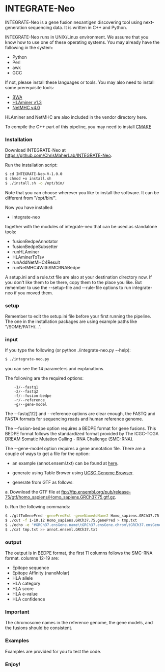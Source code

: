 # INTEGRATE-Neo

INTEGRATE-Neo is a gene fusion neoantigen discovering tool using next-generation sequencing data. It is written in C++ and Python.

INTEGRATE-Neo runs in UNIX/Linux environment. We assume that you know how to use one of these operating systems. You may already have the following in the system: 

  - Python
  - Perl
  - awk
  - GCC

If not, please install these languages or tools. You may also need to install some prerequisite tools:

  - [BWA](https://sourceforge.net/projects/bio-bwa)
  - [HLAminer v1.3](http://www.bcgsc.ca/platform/bioinfo/software/hlaminer)
  - [NetMHC v4.0](http://www.cbs.dtu.dk/services/NetMHC/output.php)

HLAminer and NetMHC are also included in the vendor directory here. 

To compile the C++ part of this pipeline, you may need to install [CMAKE](https://cmake.org/)

### Installation

Download INTEGRATE-Neo at https://github.com/ChrisMaherLab/INTEGRATE-Neo.

Run the installation script:

```sh
$ cd INTEGRATE-Neo-V-1.0.0
$ chmod +x install.sh
$ ./install.sh -o /opt/bin/
```

Note that you can choose wherever you like to install the software. It can be different from "/opt/bin/". 

Now you have installed:

  - integrate-neo

together with the modules of integrate-neo that can be used as standalone tools:
  - fusionBedpeAnnotator
  - fusionBedpeSubsetter
  - runHLAminer
  - HLAminerToTsv
  - runAddNetMHC4Result
  - runNetMHC4WithSMCRNABedpe

A setup.ini and a rule.txt file are also at your destination directory now. If you don't like them to be there, copy them to the place you like. But remember to use the --setup-file and --rule-file options to run integrate-neo if you moved them.

### setup

Remember to edit the setup.ini file before your first running the pipeline. The one in the installation packages are using example paths like "/SOME/PATH/...".

### input

If you type the following (or python ./integrate-neo.py --help): 

```sh
$ ./integrate-neo.py
```
you can see the 14 parameters and explanations. 

The following are the required options:

        -1/--fastq1       
        -2/--fastq2       
        -f/--fusion-bedpe 
        -r/--reference    
        -g/--gene-model   

The --fastq[1/2] and --reference options are clear enough, the FASTQ and FASTA formats for sequencing reads and human reference genome. 

The --fusion-bedpe option requires a BEDPE format for gene fusions. This BEDPE format follows the standardized format provided by The ICGC-TCGA DREAM Somatic Mutation Calling - RNA Challenge ([SMC-RNA](http://dreamchallenges.org/)).

The --gene-model option requires a gene annotation file. There are a couple of ways to get a file for the option:

 - an example (annot.enseml.txt) can be found at [here](https://sourceforge.net/projects/integrate-fusion/files/).

 - generate using Table Brower using [UCSC Genome Browser](http://genome.ucsc.edu/). 

 - generate from GTF as follows:
 
a. Download the GTF file at ftp://ftp.ensembl.org/pub/release-75/gtf/homo_sapiens/Homo_sapiens.GRCh37.75.gtf.gz.

b. Run the following commands:

```sh
$ ./gtfToGenePred -genePredExt -geneNameAsName2 Homo_sapiens.GRCh37.75.gtf Homo_sapiens.GRCh37.75.genePred
$ ./cut -f 1-10,12 Homo_sapiens.GRCh37.75.genePred > tmp.txt
$ ./echo -e "#GRCh37.ensGene.name\tGRCh37.ensGene.chrom\tGRCh37.ensGene.strand\tGRCh37.ensGene.txStart\tGRCh37.ensGene.txEnd\tGRCh37.ensGene.cdsStart\tGRCh37.ensGene.cdsEnd\tGRCh37.ensGene.exonCount\tGRCh37.ensGene.exonStarts\tGRCh37.ensGene.exonEnds\tGRCh37.ensemblToGeneName.value" > annot.enseml.GRCh37.txt
$ ./cat tmp.txt >> annot.enseml.GRCh37.txt
```
### output

The output is in BEDPE format, the first 11 columns follows the SMC-RNA format. columns 12-19 are:
 - Epitope sequence
 - Epitope Affinity (nanoMolar)	
 - HLA allele	
 - HLA category	
 - HLA score	
 - HLA e-value	
 - HLA confidence

### Important

The chromosome names in the reference genome, the gene models, and the fusions should be consistent. 

### Examples

Examples are provided for you to test the code.

### Enjoy!
